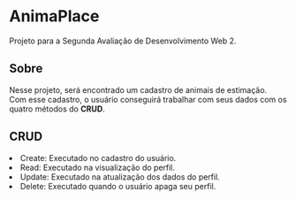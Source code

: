 # AnimaPlace
Projeto para a Segunda Avaliação de Desenvolvimento Web 2.

## Sobre
Nesse projeto, será encontrado um cadastro de animais de estimação. <br>
Com esse cadastro, o usuário conseguirá trabalhar com seus dados com os quatro métodos do **CRUD**.

## CRUD
<li>Create: Executado no cadastro do usuário.</li> 
<li>Read: Executado na visualização do perfil. </li>
<li>Update: Executado na atualização dos dados do perfil. </li>
<li>Delete: Executado quando o usuário apaga seu perfil. </li>
